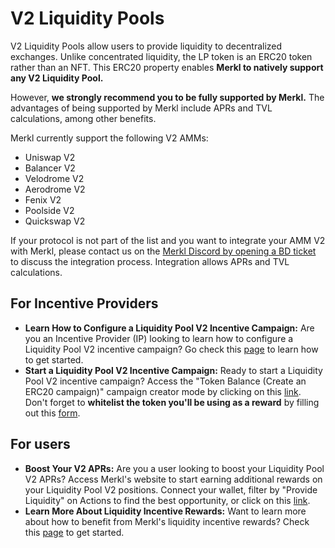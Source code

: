 # V2 Liquidity Pools

V2 Liquidity Pools allow users to provide liquidity to decentralized exchanges. Unlike concentrated liquidity, the LP token is an ERC20 token rather than an NFT. This ERC20 property enables **Merkl to natively support any V2 Liquidity Pool.**

However, **we strongly recommend you to be fully supported by Merkl.** The advantages of being supported by Merkl include APRs and TVL calculations, among other benefits.

Merkl currently support the following V2 AMMs:

* Uniswap V2
* Balancer V2
* Velodrome V2
* Aerodrome V2
* Fenix V2
* Poolside V2
* Quickswap V2

If your protocol is not part of the list and you want to integrate your AMM V2 with Merkl, please contact us on the [Merkl Discord by opening a BD ticket](https://www.google.com/url?q=https://discord.gg/jnYfrGxDbe\&sa=D\&source=docs\&ust=1714726869927696\&usg=AOvVaw1loOKjqz9IGEdpNjWsvrmD) to discuss the integration process. Integration allows APRs and TVL calculations.

## For Incentive Providers 

* **Learn How to Configure a Liquidity Pool V2 Incentive Campaign:** Are you an Incentive Provider (IP) looking to learn how to configure a Liquidity Pool V2 incentive campaign? Go check this [page](../../distribute-with-merkl/types-of-campaign/erc20-incentivization-campaign.md) to learn how to get started.
* **Start a Liquidity Pool V2 Incentive Campaign:** Ready to start a Liquidity Pool V2 incentive campaign? Access the "Token Balance (Create an ERC20 campaign)" campaign creator mode by clicking on this [link](https://app.merkl.xyz/create/hold).
Don't forget to **whitelist the token you'll be using as a reward** by filling out this [form](https://tally.so/r/3y2bqx).

## For users

* **Boost Your V2 APRs:** Are you a user looking to boost your Liquidity Pool V2 APRs? Access Merkl's website to start earning additional rewards on your Liquidity Pool V2 positions. Connect your wallet, filter by "Provide Liquidity" on Actions to find the best opportunity, or click on this [link](https://app.merkl.xyz/?action=pool).
* **Learn More About Liquidity Incentive Rewards:** Want to learn more about how to benefit from Merkl's liquidity incentive rewards? Check this [page](../../earning-with-merkl/earn-with-merkl/) to get started.
